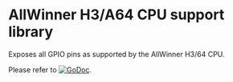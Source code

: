 # AllWinner H3/A64 CPU support library

Exposes all GPIO pins as supported by the AllWinner H3/64 CPU.

Please refer to
[![GoDoc](https://godoc.org/github.com/maruel/dlibox/go/pio/host/drivers/allwinner?status.svg)](https://godoc.org/github.com/maruel/dlibox/go/pio/host/drivers/allwinner).
